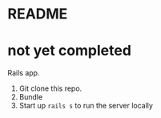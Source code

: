 # README
# not yet completed

Rails app.

1. Git clone this repo.
2. Bundle
3. Start up `rails s` to run the server locally

